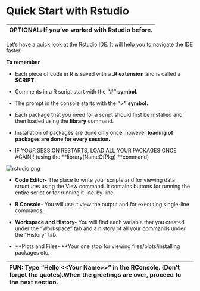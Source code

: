 # Quick Start with Rstudio

| **OPTIONAL:** If you’ve worked with Rstudio before. |
| :--- |


Let’s have a quick look at the Rstudio IDE. It will help you to navigate the IDE faster.

**To remember**

* Each piece of code in R is saved with a **.R extension** and is called a **SCRIPT.**

* Comments in a R script start with the **“\#” symbol.**

* The prompt in the console starts with the **“&gt;” symbol.**

* Each package that you need for a script should first be installed and then loaded using the **library** command.

* Installation of packages are done only once, however **loading of packages are done for every session.**

* IF YOUR SESSION RESTARTS, LOAD ALL YOUR PACKAGES ONCE AGAIN!! \(using the **library\(NameOfPkg\) **command\)

![](https://lh3.googleusercontent.com/NK3UvE4LqANT6c592rzjRrIWqHnIC-hgf_BhSxZK2V6yu4PGv05rmKqd_4qE7phQgMrYoOldJd2jE8S9nxtTZ2BFs74fJSo3HF2lLty8FkcAZj2C2DwuxWJXhpdI9Y587LGW11Q "rstudio.png")

* **Code Editor-** The place to write your scripts and for viewing data structures using the View command. It contains buttons for running the entire script or for running it line-by-line.

* **R Console-** You will use it view the output and for executing single-line commands.

* **Workspace and History-** You will find each variable that you created under the “Workspace” tab and a history of all your commands under the “History” tab.

* **Plots and Files- **Your one stop for viewing files/plots/installing packages etc.

| FUN: Type “Hello &lt;&lt;Your Name&gt;&gt;” in the RConsole. \(Don’t forget the quotes\).When the greetings are over, proceed to the next section. |
| :--- |




